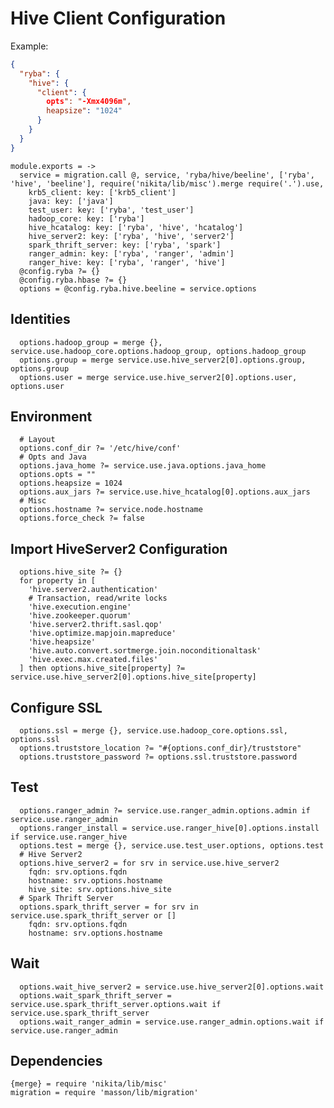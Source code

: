 
# Hive Client Configuration

Example:

```json
{
  "ryba": {
    "hive": {
      "client": {
        opts": "-Xmx4096m",
        heapsize": "1024"
      }
    }
  }
}
```

    module.exports = ->
      service = migration.call @, service, 'ryba/hive/beeline', ['ryba', 'hive', 'beeline'], require('nikita/lib/misc').merge require('.').use,
        krb5_client: key: ['krb5_client']
        java: key: ['java']
        test_user: key: ['ryba', 'test_user']
        hadoop_core: key: ['ryba']
        hive_hcatalog: key: ['ryba', 'hive', 'hcatalog']
        hive_server2: key: ['ryba', 'hive', 'server2']
        spark_thrift_server: key: ['ryba', 'spark']
        ranger_admin: key: ['ryba', 'ranger', 'admin']
        ranger_hive: key: ['ryba', 'ranger', 'hive']
      @config.ryba ?= {}
      @config.ryba.hbase ?= {}
      options = @config.ryba.hive.beeline = service.options

## Identities

      options.hadoop_group = merge {}, service.use.hadoop_core.options.hadoop_group, options.hadoop_group
      options.group = merge service.use.hive_server2[0].options.group, options.group
      options.user = merge service.use.hive_server2[0].options.user, options.user

## Environment

      # Layout
      options.conf_dir ?= '/etc/hive/conf'
      # Opts and Java
      options.java_home ?= service.use.java.options.java_home
      options.opts = ""
      options.heapsize = 1024
      options.aux_jars ?= service.use.hive_hcatalog[0].options.aux_jars
      # Misc
      options.hostname ?= service.node.hostname
      options.force_check ?= false

## Import HiveServer2 Configuration

      options.hive_site ?= {}
      for property in [
        'hive.server2.authentication'
        # Transaction, read/write locks
        'hive.execution.engine'
        'hive.zookeeper.quorum'
        'hive.server2.thrift.sasl.qop'
        'hive.optimize.mapjoin.mapreduce'
        'hive.heapsize'
        'hive.auto.convert.sortmerge.join.noconditionaltask'
        'hive.exec.max.created.files'
      ] then options.hive_site[property] ?= service.use.hive_server2[0].options.hive_site[property]

## Configure SSL

      options.ssl = merge {}, service.use.hadoop_core.options.ssl, options.ssl
      options.truststore_location ?= "#{options.conf_dir}/truststore"
      options.truststore_password ?= options.ssl.truststore.password

## Test

      options.ranger_admin ?= service.use.ranger_admin.options.admin if service.use.ranger_admin
      options.ranger_install = service.use.ranger_hive[0].options.install if service.use.ranger_hive
      options.test = merge {}, service.use.test_user.options, options.test
      # Hive Server2
      options.hive_server2 = for srv in service.use.hive_server2
        fqdn: srv.options.fqdn
        hostname: srv.options.hostname
        hive_site: srv.options.hive_site
      # Spark Thrift Server
      options.spark_thrift_server = for srv in service.use.spark_thrift_server or []
        fqdn: srv.options.fqdn
        hostname: srv.options.hostname

## Wait

      options.wait_hive_server2 = service.use.hive_server2[0].options.wait
      options.wait_spark_thrift_server = service.use.spark_thrift_server.options.wait if service.use.spark_thrift_server
      options.wait_ranger_admin = service.use.ranger_admin.options.wait if service.use.ranger_admin

## Dependencies

    {merge} = require 'nikita/lib/misc'
    migration = require 'masson/lib/migration'
